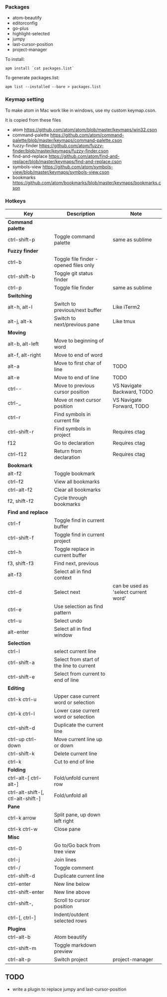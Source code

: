 ### Packages
- atom-beautify
- editorconfig
- go-plus
- highlight-selected
- jumpy
- last-cursor-position
- project-manager

To install:

```
apm install `cat packages.list`
```

To generate packages.list:

```
apm list --installed --bare > packages.list
```

### Keymap setting

To make atom in Mac work like in windows, use my custom keymap.cson.

It is copied from these files
- atom https://github.com/atom/atom/blob/master/keymaps/win32.cson
- command-palette https://github.com/atom/command-palette/blob/master/keymaps/command-palette.cson
- fuzzy-finder https://github.com/atom/fuzzy-finder/blob/master/keymaps/fuzzy-finder.cson
- find-and-replace https://github.com/atom/find-and-replace/blob/master/keymaps/find-and-replace.cson
- symbols-view https://github.com/atom/symbols-view/blob/master/keymaps/symbols-view.cson
- bookmarks https://github.com/atom/bookmarks/blob/master/keymaps/bookmarks.cson

### Hotkeys

| Key | Description | Note |
|-----|-------------|------|
| **Command palette** | | |
| ctrl-shift-p | Toggle command palette | same as sublime |
| **Fuzzy finder** | | |
| ctrl-b | Toggle file finder - opened files only | |
| ctrl-shift-b | Toggle git status finder | |
| ctrl-p | Toggle file finder | same as sublime |
| **Switching** | | |
| alt-h, alt-l | Switch to previous/next buffer | Like iTerm2 |
| alt-j, alt-k | Switch to next/previous pane | Like tmux |
| **Moving** | | |
| alt-b, alt-left | Move to beginning of word | |
| alt-f, alt-right | Move to end of word | |
| alt-a | Move to first char of line | TODO |
| alt-e | Move to end of line | TODO |
| ctrl-- | Move to previous cursor position | VS Navigate Backward, TODO |
| ctrl-_ | Move ot next cursor position | VS Navigate Forward, TODO |
| ctrl-r | Find symbols in current file | |
| ctrl-shift-r | Find symbols in project | Requires ctag |
| f12 | Go to declaration | Requires ctag |
| ctrl-f12 | Return from declaration | Requires ctag |
| **Bookmark** | | |
| alt-f2 | Toggle bookmark | |
| ctrl-f2 | View all bookmarks | |
| ctrl-alt-f2 | Clear all bookmarks | |
| f2, shift-f2 | Cycle through bookmarks | |
| **Find and replace** | | |
| ctrl-f | Toggle find in current buffer | |
| ctrl-shift-f | Toggle find in current project | |
| ctrl-h | Toggle replace in current buffer | |
| f3, shift-f3 | Find next, previous | |
| alt-f3 | Select all in find context | |
| ctrl-d | Select next | can be used as 'select current word' |
| ctrl-e | Use selection as find pattern | |
| ctrl-u | Select undo | |
| alt-enter | Select all in find window | |
| **Selection** | | |
| ctrl-l | select current line | |
| ctrl-shift-a | Select from start of the line to current | |
| ctrl-shift-e | Select from current to end of line | |
| **Editing** | | |
| ctrl-k ctrl-u | Upper case current word or selection | |
| ctrl-k ctrl-l | Lower case current word or selection | |
| ctrl-shift-d | Duplicate the current line |
| ctrl-up ctrl-down | Move current line up or down | |
| ctrl-shift-k | Delete current line | |
| ctrl-k | Cut to end of line | |
| **Folding** | |
| ctrl-alt-[ ctrl-alt-] | Fold/unfold current row | |
| ctrl-alt-shift-[, ctl-alt-shift-] | Fold/unfold all | |
| **Pane** | |
| ctrl-k arrow | Split pane, up down left right | |
| ctrl-k ctrl-w | Close pane | |
| **Misc** | | |
| ctrl-0 | Go to/Go back from tree view | |
| ctrl-j | Join lines | |
| ctrl-/ | Toggle comment | |
| ctrl-shift-d | Duplicate current line | |
| ctrl-enter | New line below | |
| ctrl-shift-enter | New line above | |
| ctrl-shift-, | Scroll to cursor position | |
| ctrl-[, ctrl-] | Indent/outdent selected rows | |
| **Plugins** | | |
| ctrl-alt-b | Atom beautify | |
| ctrl-shift-m | Toggle markdown preview | |
| ctrl-alt-p | Switch project | project-manager |

## TODO

- write a plugin to replace jumpy and last-cursor-position
